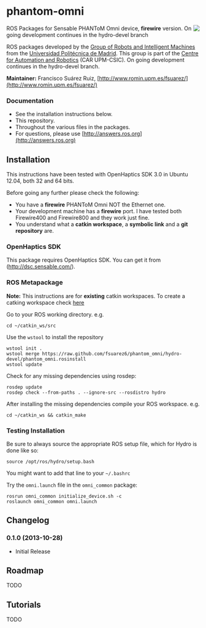 phantom-omni
============

<img align="right" src="https://raw.github.com/fsuarez6/phantom_omni/hydro-devel/omni_description/resources/OmniRviz.png" />

ROS Packages for Sensable PHANToM Omni device, **firewire** version. On going development continues in the hydro-devel branch

ROS packages developed by the [Group of Robots and Intelligent Machines](http://www.romin.upm.es/) from the [Universidad Politécnica de Madrid](http://www.upm.es/internacional). This group is part of the [Centre for Automation and Robotics](http://www.car.upm-csic.es/) (CAR UPM-CSIC). On going development continues in the hydro-devel branch.

**Maintainer:** Francisco Suárez Ruiz, [http://www.romin.upm.es/fsuarez/](http://www.romin.upm.es/fsuarez/)

### Documentation
* See the installation instructions below.
* This repository.
* Throughout the various files in the packages.
* For questions, please use [http://answers.ros.org](http://answers.ros.org)

## Installation

This instructions have been tested with OpenHaptics SDK 3.0 in Ubuntu 12.04, both 32 and 64 bits.

Before going any further please check the following:
* You have a **firewire** PHANToM Omni NOT the Ethernet one.
* Your development machine has a **firewire** port. I have tested both Firewire400 and Firewire800 and they work just fine.
* You understand what a **catkin workspace**, a **symbolic link** and a **git repository** are.

### OpenHaptics SDK

This package requires OpenHaptics SDK. You can get it from (http://dsc.sensable.com/).

### ROS Metapackage

**Note:** This instructions are for **existing** catkin workspaces. To create a catking workspace check [here](http://wiki.ros.org/catkin/Tutorials/create_a_workspace)

Go to your ROS working directory. e.g.
```
cd ~/catkin_ws/src
``` 
Use the `wstool` to install the repository
```
wstool init .
wstool merge https://raw.github.com/fsuarez6/phantom_omni/hydro-devel/phantom_omni.rosinstall
wstool update
``` 
Check for any missing dependencies using rosdep:
```
rosdep update
rosdep check --from-paths . --ignore-src --rosdistro hydro
``` 
After installing the missing dependencies compile your ROS workspace. e.g.
```
cd ~/catkin_ws && catkin_make
``` 

### Testing Installation

Be sure to always source the appropriate ROS setup file, which for Hydro is done like so:
```
source /opt/ros/hydro/setup.bash
``` 
You might want to add that line to your `~/.bashrc`

Try the `omni.launch` file in the `omni_common` package:
```
rosrun omni_common initialize_device.sh -c
roslaunch omni_common omni.launch
``` 


## Changelog
### 0.1.0 (2013-10-28)
* Initial Release


## Roadmap
TODO


## Tutorials
TODO
